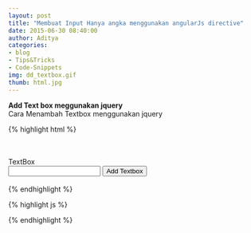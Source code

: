 ```yaml
---
layout: post
title: "Membuat Input Hanya angka menggunakan angularJs directive"
date: 2015-06-30 08:40:00
author: Aditya
categories:
- blog
- Tips&Tricks
- Code-Snippets
img: dd_textbox.gif
thumb: html.jpg
---
```


<b>Add Text box meggunakan jquery</b> 
<br />
Cara Menambah Textbox menggunakan jquery
<!--more-->
{% highlight html %}
<!DOCTYPE html>
<html lang="en">
    <head>
       <title>Add New Textbox</title>  
        <link href="css/bootstrap.css" rel="stylesheet" type="text/css" media="screen">             
    </head>
        <script src="js/jquery.js" type="text/javascript"></script>
    <script src="js/bootstrap.js" type="text/javascript"></script>
  <br><br>
    <form class="form-horizontal">
    <div class="control-group">
    <label class="control-label" for="inputEmail">TextBox</label>
    <div class="inc">
    <div class="controls">
    <input type="text">
        <button class="btn btn-info" type="submit" id="append" name="append">Add Textbox</button>
    <br>
    <br>
    </div>
    </div>
    </div>     
{% endhighlight %}

{% highlight js %}
<script type="text/javascript">
jQuery(document).ready( function () {

$("#append").click( function() {
        $(".inc").append('<div class="controls"><input type="text"><a href="#" class="remove_this btn btn-danger">remove</a><br><br></div>');
        return false;
    });
    
jQuery('.remove_this').live('click', function() {
    jQuery(this).parent().remove();
    return false;
});
    

    });
</script>
{% endhighlight %}

